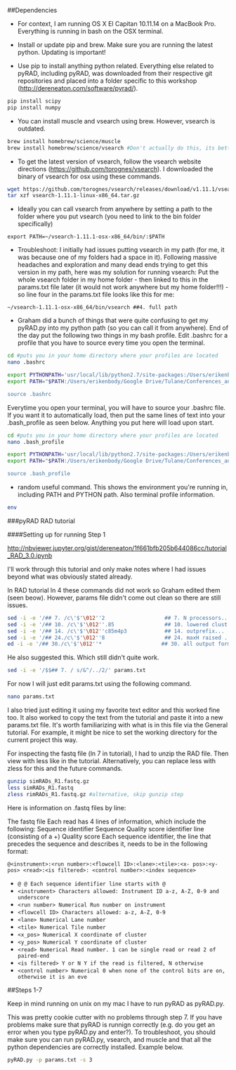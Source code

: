 ##Dependencies

* For context, I am running OS X El Capitan 10.11.14 on a MacBook Pro. Everything is running in bash on the OSX terminal. 

* Install or update pip and brew. Make sure you are running the latest python. Updating is important!

* Use pip to install anything python related. Everything else related to pyRAD, including pyRAD, was downloaded from their respective git repositories and placed into a folder specific to this workshop (http://dereneaton.com/software/pyrad/).

```bash
pip install scipy 
pip install numpy
```

* You can install muscle and vsearch using brew. However, vsearch is outdated.

```bash
brew install homebrew/science/muscle
brew install homebrew/science/vsearch #Don't actually do this, its better to follow my directions below
```

* To get the latest version of vsearch, follow the vsearch website directions (https://github.com/torognes/vsearch). I downloaded the binary of vsearch for osx using these commands.
```bash
wget https://github.com/torognes/vsearch/releases/download/v1.11.1/vsearch-1.11.1-linux-x86_64.tar.gz
tar xzf vsearch-1.11.1-linux-x86_64.tar.gz
```

* Ideally you can call vsearch from anywhere by setting a path to the folder where you put vsearch (you need to link to the bin folder specifically)

```
export PATH=~/vsearch-1.11.1-osx-x86_64/bin/:$PATH
```

* Troubleshoot: I initially had issues putting vsearch in my path (for me, it was because one of my folders had a space in it). Following massive headaches and exploration and many dead ends trying to get this version in my path, here was my solution for running vsearch: Put the whole vsearch folder in my home folder - then linked to this in the params.txt file later (it would not work anywhere but my home folder!!!) - so line four in the params.txt file looks like this for me:
```
~/vsearch-1.11.1-osx-x86_64/bin/vsearch ##4. full path
```

* Graham did a bunch of things that were quite confusing to get my pyRAD.py into my python path (so you can call it from anywhere). End of the day put the following two things in my bash profile. Edit .bashrc for a profile that you have to source every time you open the terminal. 

```bash
cd #puts you in your home directory where your profiles are located
nano .bashrc

export PYTHONPATH='usr/local/lib/python2.7/site-packages:/Users/erikenbody/Google Drive/Tulane/Conferences_and_Workshops/Tulane_Summer_Genomics_Workgroup/pyrad/pyrad'
export PATH="$PATH:/Users/erikenbody/Google Drive/Tulane/Conferences_and_Workshops/Tulane_Summer_Genomics_Workgroup/pyrad/pyrad">'

source .bashrc
```

Everytime you open your terminal, you will have to source your .bashrc file. If you want it to automatically load, then put the same lines of text into your .bash_profile as seen below. Anything you put here will load upon start. 

```bash
cd #puts you in your home directory where your profiles are located
nano .bash_profile

export PYTHONPATH='usr/local/lib/python2.7/site-packages:/Users/erikenbody/Google Drive/Tulane/Conferences_and_Workshops/Tulane_Summer_Genomics_Workgroup/pyrad/pyrad'
export PATH="$PATH:/Users/erikenbody/Google Drive/Tulane/Conferences_and_Workshops/Tulane_Summer_Genomics_Workgroup/pyrad/pyrad">'

source .bash_profile
```

* random useful command. This shows the environment you're running in, including PATH and PYTHON path. Also terminal profile information.
```bash
env
```

###pyRAD RAD tutorial 

####Setting up for running Step 1

http://nbviewer.jupyter.org/gist/dereneaton/1f661bfb205b644086cc/tutorial_RAD_3.0.ipynb

I'll work through this tutorial and only make notes where I had issues beyond what was obviously stated already.

In RAD tutorial ln 4 these commands did not work so Graham edited them (seen beow). However, params file didn't come out clean so there are still issues.

```bash
sed -i -e '/## 7. /c\'$'\012''2                   ## 7. N processors... ' params.txt
sed -i -e '/## 10. /c\'$'\012''.85                ## 10. lowered clust thresh... ' params.txt
sed -i -e '/## 14. /c\'$'\012''c85m4p3            ## 14. outprefix... ' params.txt
sed -i -e '/## 24./c\'$'\012''8                   ## 24. maxH raised ... ' params.txt
ed -i -e '/## 30./c\'$'\012''*                   ## 30. all output formats... ' params.txt
```

He also suggested this. Which still didn't quite work.

```bash
sed -i -e '/$$## 7. / s/&^/../2/' params.txt

```

For now I will just edit params.txt using the following command.

```bash
nano params.txt
```

I also tried just editing it using my favorite text editor and this worked fine too. It also worked to copy the text from the tutorial and paste it into a new params.txt file. It's worth familiarizing with what is in this file via the General tutorial. For example, it might be nice to set the working directory for the current project this way. 

For inspecting the fastq file (ln 7 in tutorial), I had to unzip the RAD file. Then view with less like in the tutorial. Alternatively, you can replace less with zless for this and the future commands. 

```bash
gunzip simRADs_R1.fastq.gz
less simRADs_R1.fastq 
zless rimRADs_R1.fastq.gz #alternative, skip gunzip step
```
Here is information on .fastq files by line:

The fastq file
Each read has 4 lines of information, which include the following:
Sequence identifier
Sequence
Quality score identifier line (consisting of a +) Quality score
Each sequence identifier, the line that precedes the sequence and describes it, needs to be in the following format:

``@<instrument>:<run number>:<flowcell ID>:<lane>:<tile>:<x- pos>:<y-pos> <read>:<is filtered>: <control number>:<index sequence>``

* ``@ @ Each sequence identifier line starts with @``
* ``<instrument> Characters allowed: Instrument ID a-z, A-Z, 0-9 and underscore``
* ``<run number> Numerical Run number on instrument``
* ``<flowcell ID> Characters allowed: a-z, A-Z, 0-9``
* ``<lane> Numerical Lane number``
* ``<tile> Numerical Tile number``
* ``<x_pos> Numerical X coordinate of cluster``
* ``<y_pos> Numerical Y coordinate of cluster``
* ``<read> Numerical Read number. 1 can be single read or read 2 of paired-end``
* ``<is filtered> Y or N Y if the read is filtered, N otherwise``
* ``<control number> Numerical 0 when none of the control bits are on, otherwise it is an eve``

##Steps 1-7

Keep in mind running on unix on my mac I have to run pyRAD as pyRAD.py. 

This was pretty cookie cutter with no problems through step 7. If you have problems make sure that pyRAD is runnign correctly (e.g. do you get an error when you type pyRAD.py and enter?). To troubleshoot, you should make sure you can run pyRAD.py, vsearch, and muscle and that all the python dependencies are correctly installed. Example below.

```bash
pyRAD.py -p params.txt -s 3
```


